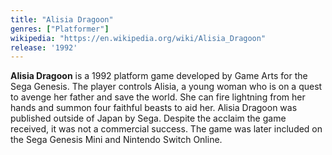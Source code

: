 ```yaml
---
title: "Alisia Dragoon"
genres: ["Platformer"]
wikipedia: "https://en.wikipedia.org/wiki/Alisia_Dragoon"
release: '1992'
---
```

**Alisia Dragoon** is a 1992 platform game developed by Game Arts for the Sega Genesis. The player controls Alisia, a young woman who is on a quest to avenge her father and save the world. She can fire lightning from her hands and summon four faithful beasts to aid her. Alisia Dragoon was published outside of Japan by Sega. Despite the acclaim the game received, it was not a commercial success. The game was later included on the Sega Genesis Mini and Nintendo Switch Online. 